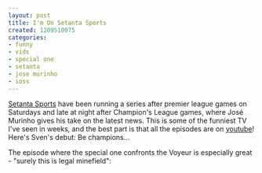 ```yaml
---
layout: post
title: I'm On Setanta Sports
created: 1209510975
categories:
- funny
- vids
- special one
- setanta
- jose murinho
- ioss
---
```

<a href="http://www.setanta.com">Setanta Sports</a> have been running a series after premier league games on Saturdays and late at night after Champion's League games, where José Murinho gives his take on the latest news. This is some of the funniest TV I've seen in weeks, and the best part is that all the episodes are on <a href="http://www.youtube.com/user/videoup12">youtube</a>! Here's Sven's debut:
<object type="application/x-shockwave-flash" data="http://www.youtube.com/v/Wgjg_g0QzSI" width="425" height="350"><param name="movie" value="http://www.youtube.com/v/Wgjg_g0QzSI" /><param name="wmode" value="transparent" /></object>
Be champions...

The episode where the special one confronts the Voyeur is especially great - "surely this is legal minefield":
<object type="application/x-shockwave-flash" data="http://www.youtube.com/v/yc5lhChg9m8" width="425" height="350"><param name="movie" value="http://www.youtube.com/v/yc5lhChg9m8" /><param name="wmode" value="transparent" /></object>
